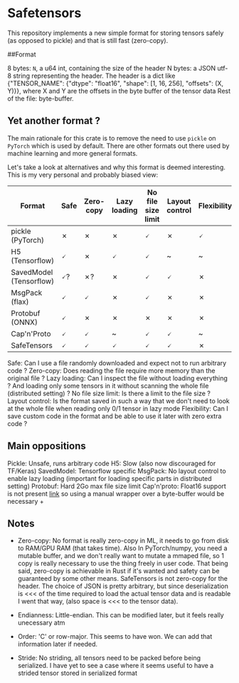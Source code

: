 # Safetensors

This repository implements a new simple format for storing tensors
safely (as opposed to pickle) and that is still fast (zero-copy). 

##Format

8 bytes: `N`, a u64 int, containing the size of the header
N bytes: a JSON utf-8 string representing the header.
         The header is a dict like {"TENSOR_NAME": {"dtype": "float16", "shape": [1, 16, 256], "offsets": (X, Y)}}, where X and Y are the offsets in the byte buffer of the tensor data
Rest of the file: byte-buffer.


## Yet another format ?

The main rationale for this crate is to remove the need to use
`pickle` on `PyTorch` which is used by default.
There are other formats out there used by machine learning and more general
formats.


Let's take a look at alternatives and why this format is deemed interesting.
This is my very personal and probably biased view:

| Format | Safe | Zero-copy | Lazy loading | No file size limit | Layout control | Flexibility |
| --- | --- | --- | --- | --- | --- | --- |
| pickle (PyTorch) | ✗ | ✗ | ✗ | 🗸 | ✗ | 🗸 |
| H5 (Tensorflow) | 🗸 | ✗ | 🗸 | 🗸 | ~ | ~ |
| SavedModel (Tensorflow) | 🗸? | ✗? | ✗ | 🗸  | 🗸 | ✗ | 🗸 |
| MsgPack (flax) | 🗸 | 🗸 | ✗ | 🗸 | ✗ | ✗ | ~ |
| Protobuf (ONNX) | 🗸 | ✗ | ✗ | ✗ | ✗ | ✗ | ~ |
| Cap'n'Proto | 🗸  | 🗸 | ~ | 🗸  | 🗸 | ~ | ~ |
| SafeTensors | 🗸 | 🗸 | 🗸 | 🗸 | 🗸 | ✗ | 

Safe: Can I use a file randomly downloaded and expect not to run arbitrary code ?
Zero-copy: Does reading the file require more memory than the original file ?
Lazy loading: Can I inspect the file without loading everything ? And loading only
some tensors in it without scanning the whole file (distributed setting) ?
No file size limit: Is there a limit to the file size ?
Layout control: Is the format saved in such a way that we don't need to look at the whole file when reading only 0/1 tensor in lazy mode
Flexibility: Can I save custom code in the format and be able to use it later with zero extra code ?


## Main oppositions

Pickle: Unsafe, runs arbitrary code
H5: Slow (also now discouraged for TF/Keras)
SavedModel: Tensorflow specific
MsgPack: No layout control to enable lazy loading (important for loading specific parts in distributed setting)
Protobuf: Hard 2Go max file size limit
Cap'n'proto: Float16 support is not present [link](https://capnproto.org/language.html#built-in-types) so using a manual wrapper over a byte-buffer would be necessary + 

## Notes

- Zero-copy: No format is really zero-copy in ML, it needs to go from disk to RAM/GPU RAM (that takes time). Also
    In PyTorch/numpy, you need a mutable buffer, and we don't really want to mutate a mmaped file, so 1 copy is really necessary to use the thing freely in user code. That being said, zero-copy is achievable in Rust if it's wanted and safety can be guaranteed by some other means.
    SafeTensors is not zero-copy for the header. The choice of JSON is pretty arbitrary, but since deserialization is <<< of the time required to load the actual tensor data and is readable I went that way, (also space is <<< to the tensor data).

- Endianness: Little-endian. This can be modified later, but it feels really unecessary atm
- Order: 'C' or row-major. This seems to have won. We can add that information later if needed.
- Stride: No striding, all tensors need to be packed before being serialized. I have yet to see a case where it seems useful to have a strided tensor stored in serialized format 


